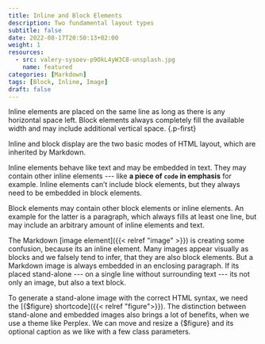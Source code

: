 ```yaml
---
title: Inline and Block Elements
description: Two fundamental layout types
subtitle: false
date: 2022-08-17T20:50:13+02:00
weight: 1
resources:
  - src: valery-sysoev-p9OkL4yW3C8-unsplash.jpg
    name: featured
categories: [Markdown]
tags: [Block, Inline, Image]
draft: false
---
```


Inline elements are placed on the same line as long as there is any horizontal space left. Block elements always completely fill the available width and may include additional vertical space.
{.p-first} <!--more-->

Inline and block display are the two basic modes of HTML layout, which are inherited by Markdown.

Inline elements behave like text and may be embedded in text. They may contain other inline elements --- like **a piece of `code` in emphasis** for example. Inline elements can’t include block elements, but they always need to be embedded in block elements.

Block elements may contain other block elements or inline elements. An example for the latter is a paragraph, which always fills at least one line, but may include an arbitrary amount of inline elements and text.

The Markdown [image element]({{< relref "image" >}}) is creating some confusion, because its an inline element. Many images appear visually as blocks and we falsely tend to infer, that they are also block elements. But a Markdown image is always embedded in an enclosing paragraph. If its placed stand-alone --- on a single line without surrounding text --- its not only an image, but also a text block.

To generate a stand-alone image with the correct HTML syntax, we need the [{$figure} shortcode]({{< relref "figure">}}). The distinction between stand-alone and embedded images also brings a lot of benefits, when we use a theme like Perplex. We can move and resize a {$figure} and its optional caption as we like with a few class parameters.
